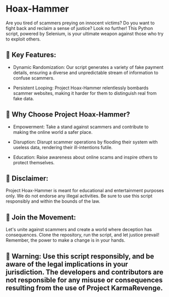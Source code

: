 # Hoax-Hammer
Are you tired of scammers preying on innocent victims? Do you want to fight back and reclaim a sense of justice? Look no further! This Python script, powered by Selenium, is your ultimate weapon against those who try to exploit others.

## 🚀 Key Features:

- Dynamic Randomization: Our script generates a variety of fake payment details, ensuring a diverse and unpredictable stream of information to confuse scammers.

- Persistent Looping: Project Hoax-Hammer relentlessly bombards scammer websites, making it harder for them to distinguish real from fake data.

## 🌟 Why Choose Project Hoax-Hammer?

- Empowerment: Take a stand against scammers and contribute to making the online world a safer place.

- Disruption: Disrupt scammer operations by flooding their system with useless data, rendering their ill-intentions futile.

- Education: Raise awareness about online scams and inspire others to protect themselves.

## 🛑 Disclaimer:
Project Hoax-Hammer is meant for educational and entertainment purposes only. We do not endorse any illegal activities. Be sure to use this script responsibly and within the bounds of the law.

## 🤝 Join the Movement:
Let's unite against scammers and create a world where deception has consequences. Clone the repository, run the script, and let justice prevail! Remember, the power to make a change is in your hands.

## 🚨 Warning: Use this script responsibly, and be aware of the legal implications in your jurisdiction. The developers and contributors are not responsible for any misuse or consequences resulting from the use of Project KarmaRevenge.
